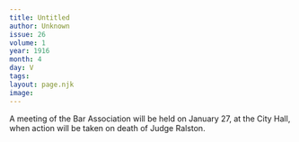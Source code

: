```yaml
---
title: Untitled
author: Unknown
issue: 26
volume: 1
year: 1916
month: 4
day: V
tags:
layout: page.njk
image:
---
```

A meeting of the Bar Association will be held on January 27, at the City Hall, when action will be taken on death of Judge Ralston.




